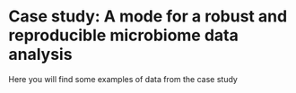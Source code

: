 # Case study: A mode for a robust and reproducible microbiome data analysis

Here you will find some examples of data from the case study
